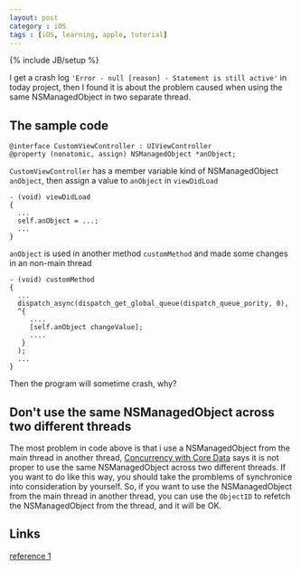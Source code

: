 ```yaml
---
layout: post
category : iOS
tags : [iOS, learning, apple, tutorial]
---
```

{% include JB/setup %}

I get a crash log `'Error - null [reason] - Statement is still active'` in today project, then I found it is about the problem caused when using the same NSManagedObject in two separate thread. 

## The sample code

    @interface CustomViewController : UIViewController
    @property (nonatomic, assign) NSManagedObject *anObject;
    

`CustomViewController` has a member variable kind of NSManagedObject `anObject`, then assign a value to `anObject` in `viewDidLoad`

    - (void) viewDidLoad
    {
      ...
      self.anObject = ...;
      ...
    }
    

`anObject` is used in another method `customMethod` and made some changes in an non-main thread

    - (void) customMethod
    {
      ...
      dispatch_async(dispatch_get_global_queue(dispatch_queue_pority, 0),
      ^{
         ....
         [self.anObject changeValue];
         ....
       }
      );
      ...
    }
    

Then the program will sometime crash, why?

## Don't use the same NSManagedObject across two different threads

The most problem in code above is that i use a NSManagedObject from the main thread in another thread, [Concurrency with Core Data][1] says it is not proper to use the same NSManagedObject across two different threads. If you want to do like this way, you should take the promblems of synchronice into consideration by yourself. So, if you want to use the NSManagedObject from the main thread in another thread, you can use the `ObjectID` to refetch the NSManagedObject from the thread, and it will be OK.

## Links

[reference 1][2]

 [1]: https://developer.apple.com/library/mac/documentation/Cocoa/Conceptual/CoreData/Articles/cdConcurrency.html#//apple_ref/doc/uid/TP40003385-SW1
 [2]: http://stackoverflow.com/questions/7883746/core-data-statement-is-still-active

